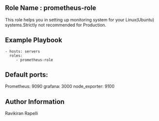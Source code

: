 Role Name : prometheus-role
---------

This role helps you in setting up monitoring system for your Linux(Ubuntu) systems.Strictly not recommended for Production.

Example Playbook
----------------

    - hosts: servers
      roles:
         - prometheus-role

Default ports:
--------------
Prometheus: 9090
grafana: 3000
node_exporter: 9100


Author Information
------------------

Ravikiran Rapelli
